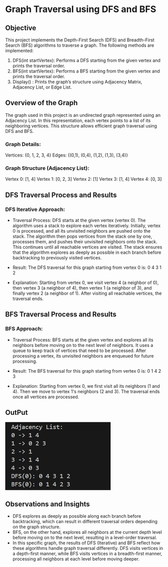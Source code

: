 # Graph Traversal using DFS and BFS

## Objective
This project implements the Depth-First Search (DFS) and Breadth-First Search (BFS) algorithms to traverse a graph. The following methods are implemented:

1. DFS(int startVertex): Performs a DFS starting from the given vertex and prints the traversal order. 
2. BFS(int startVertex): Performs a BFS starting from the given vertex and prints the traversal order.
3. Display() : Prints the graph’s structure using Adjacency Matrix, Adjacency List, or Edge List.

## Overview of the Graph
The graph used in this project is an undirected graph represented using an Adjacency List. In this representation, each vertex points to a list of its neighboring vertices. This structure allows efficient graph traversal using DFS and BFS.

### Graph Details:
Vertices: {0, 1, 2, 3, 4}
Edges: {(0,1), (0,4), (1,2), (1,3), (3,4)}

### Graph Structure (Adjacency List):
Vertex 0: [1, 4]
Vertex 1: [0, 2, 3]
Vertex 2: [1]
Vertex 3: [1, 4]
Vertex 4: [0, 3]

## DFS Traversal Process and Results
### DFS Iterative Approach: 
- Traversal Process: DFS starts at the given vertex (vertex 0). The algorithm uses a stack to explore each vertex iteratively. Initially, vertex 0 is processed, and all its unvisited neighbors are pushed onto the stack. The algorithm then pops vertices from the stack one by one, processes them, and pushes their unvisited neighbors onto the stack. This continues until all reachable vertices are visited. The stack ensures that the algorithm explores as deeply as possible in each branch before backtracking to previously visited vertices.

- Result: The DFS traversal for this graph starting from vertex 0 is:
0 4 3 1 2

- Explanation: Starting from vertex 0, we visit vertex 4 (a neighbor of 0), then vertex 3 (a neighbor of 4), then vertex 1 (a neighbor of 3), and finally vertex 2 (a neighbor of 1). After visiting all reachable vertices, the traversal ends.


## BFS Traversal Process and Results
### BFS Approach:
- Traversal Process: BFS starts at the given vertex and explores all its neighbors before moving on to the next level of neighbors. It uses a queue to keep track of vertices that need to be processed. After processing a vertex, its unvisited neighbors are enqueued for future processing.

- Result: The BFS traversal for this graph starting from vertex 0 is:
0 1 4 2 3

- Explanation: Starting from vertex 0, we first visit all its neighbors (1 and 4). Then we move to vertex 1's neighbors (2 and 3). The traversal ends once all vertices are processed.

## OutPut
![Output](image.png)

## Observations and Insights
- DFS explores as deeply as possible along each branch before backtracking, which can result in different traversal orders depending on the graph structure.
- BFS, on the other hand, explores all neighbors at the current depth level before moving on to the next level, resulting in a level-order traversal.
- In this specific graph, the results of DFS (Iterative) and BFS reflect how these algorithms handle graph traversal differently. DFS visits vertices in a depth-first manner, while BFS visits vertices in a breadth-first manner, processing all neighbors at each level before moving deeper.